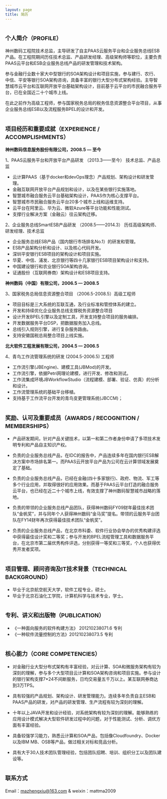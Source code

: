```yaml
---
layout: page
title: 简历
---
```


# <font size=4> 个人简介（PROFILE） </font>

神州数码工程院技术总监，主导研发了自主PAAS云服务平台和企业服务总线ESB产品。在工程院期间历任技术总监、产品研发经理、高级架构师等职位，主要负责PAAS云平台和ESB企业服务总线产品的研发管理和技术架构。

参与金融行业数十家大中型银行的SOA架构设计和项目实施，参与建行、农行、中信、平安等银行SOA架构咨询，具备丰富的银行大型分布式架构经验。主导智慧城市云平台和互联网开放平台基础架构设计，目前基于云平台的市民融合服务平台，已在全国近二十个城市上线。

在此之前作为高级工程师，参与国家税务总局的税务信息资源整合平台项目，从事企业服务总线ESB以及流程服务BPEL的设计和开发。

# <font size=4>项目经历和重要成就（EXPERIENCE / ACCOMPLISHMENTS）</font> 

**神州数码信息服务股份有限公司，2008.5 — 至今**

1、PAAS云服务平台和开放平台产品研发 （2013.3——至今） 技术总监、产品总监

- 云计算PAAS（基于docker和devOps理念）产品规划、架构设计和研发管理。
- 金融互联网开放平台产品规划和设计，以及在某些银行实施落地。
- 智慧城市融合服务云平台基础架构设计，PAAS作为核心支撑平台。
- 智慧城市市民融合服务云平台20多个城市上线和运维支持。
- 云平台在阿里云、华为云、微软Azure等平台功能和性能测试。
- 支撑行业解决方案（金融云）往云架构迁移。

2、企业服务总线SmartESB产品研发 （2008.5——2014.3） 历任高级架构师、研发经理、技术总监

- 企业服务总线ESB产品（国内银行市场排名No.1）的研发和管理。
- ESB产品架构分析和设计、以及核心代码开发。
- 深圳平安银行ESB项目的架构设计和项目实施。
- 华夏、中信、浦发、北京银行等四十几家银行ESB项目架构设计和支持。
- 中国建设银行和农业银行SOA架构咨询。
- 证通股份（互联网券商）架构设计和ESB项目支持。


**神州数码（中国）有限公司，2006.5 — 2008.5**

3、国家税务总局信息资源整合项目 （2006.5-2008.5）高级工程师

- 项目目标是三大系统的互联互通，及行业标准和管控体系的建立。
- 开发和持续优化企业服务总线支撑税务资源整合项目
- 设计开发BPEL引擎以及定制工具，开发支持整合项目的服务编排。
- 开发数据服务平台DSP，把数据服务加入总线。
- 总线引入规则引擎，进行复杂服务路由。
- 支持安徽国税总局整合项目上线实施。


**北大软件工程发展有限公司，2004.5 — 2006.5**

4、青鸟工作流管理系统的研发 (2004.5-2006.5)  工程师

- 工作流引擎(JBEngine)、建模工具(JBMod)的开发。
- 工作流引擎，依据Petri网理论建模，进行开发、修改和测试。
- 工作流集成环境JBWorkflowStudio（流程建模、部署、验证、仿真）的分析和设计。
- 工作流管理系统的基础平台移植。
- 支持基于工作流平台开发的青鸟变更管理系统(JBCCM)； 


# <font size=4>奖励、认可及重要成员（AWARDS / RECOGNITION / MEMBERSHIPS） </font>


- 产品研发期间，针对产品关键技术，以第一和第二作者身份申请了多项技术发明专利和产品自主知识产权。

- 负责的企业服务总线产品，在IDC的报告中，产品连续多年在国内银行ESB解决方案中市场排名第一。而PAAS云开放平台产品为公司在云计算领域发展奠定了基础。

- 负责的企业服务总线产品，已经在金融(四十多家银行)、政府、物流、军工等多个行业应用，并取得很好的应用效果。而基于PAAS云平台打造的融合服务云平台，也已经在近二十个城市上线，有效支撑了神州数码智慧城市战略的落地。

- 负责的带领的企业服务总线产品团队，获得神州数码FY09财年最佳技术团队“金帆奖”，并与同年个人获得神州数码“金马奖”提名。带领的云服务平台团队在FY14财年再次获得最佳技术团队“金帆奖”。

- 负责的企业服务总线产品，在北京市科委、软件行业协会举办的优秀构建评选中获得最佳设计奖和二等奖；参与开发的BPEL流程管理工具和数据服务平台，在北京市第二届优秀构件评选，分别获得一等奖和三等奖，个人也获得优秀开发者奖项。



# <font size=4>项目管理、顾问咨询及IT技术背景（TECHNICAL BACKGROUND） </font>

- 毕业于北京航空航天大学，软件工程专业，硕士。
- 毕业于北京石油化工学院，计算机科学与技术专业，学士。

# <font size=4>专利、讲义和出版物（PUBLICATION） </font>

- 《一种面向服务的软件构建方法》 201210238071.6 专利
- 《一种软件流量控制的方法》201210238073.5 专利

# <font size=4> 核心能力（CORE COMPETENCIES） </font>

- 对金融行业大型分布式架构有丰富经验，对云计算、SOA和微服务架构有较为深刻的理解，参与多个大型项目云计算和SOA架构咨询和项目实施。参与设计的银行架构支撑7*24不间断服务，日均交易量五千万以上。某互联网券商达到3万TPS。

- 具有较强的产品规划、架构设计、研发管理能力。连续多年负责自主ESB和PAAS产品的研发，对产品的研发管理、生产流程有较为深刻的理解。

- 十年以上JAVA开发和设计经验，对系统架构有较为深刻的理解。能够熟练的应用设计模式解决大型软件研发过程中的问题，对于性能测试、分析、调优方面有丰富经验。

- 具备较强学习能力，熟悉云计算和SOA产品，包括像Cloudfoundry、Docker以及IBM MB、OSB等产品，做过相关对标和竞品分析。

- 具有大于30人技术团队管理经验，包括团队招聘、培训、组织分工以及团队建设等。

# <font size=4>联系方式 </font>

Email：mazhengxiu@163.com  &  weixin：mattma2009


